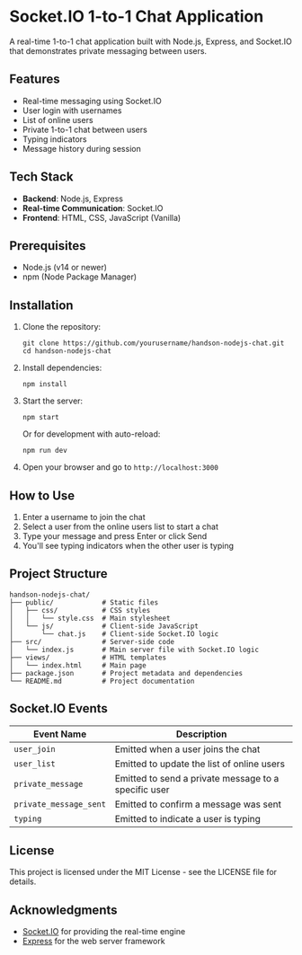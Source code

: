 # Socket.IO 1-to-1 Chat Application

A real-time 1-to-1 chat application built with Node.js, Express, and Socket.IO that demonstrates private messaging between users.

## Features

- Real-time messaging using Socket.IO
- User login with usernames
- List of online users
- Private 1-to-1 chat between users
- Typing indicators
- Message history during session

## Tech Stack

- **Backend**: Node.js, Express
- **Real-time Communication**: Socket.IO
- **Frontend**: HTML, CSS, JavaScript (Vanilla)

## Prerequisites

- Node.js (v14 or newer)
- npm (Node Package Manager)

## Installation

1. Clone the repository:
   ```
   git clone https://github.com/yourusername/handson-nodejs-chat.git
   cd handson-nodejs-chat
   ```

2. Install dependencies:
   ```
   npm install
   ```

3. Start the server:
   ```
   npm start
   ```

   Or for development with auto-reload:
   ```
   npm run dev
   ```

4. Open your browser and go to `http://localhost:3000`

## How to Use

1. Enter a username to join the chat
2. Select a user from the online users list to start a chat
3. Type your message and press Enter or click Send
4. You'll see typing indicators when the other user is typing

## Project Structure

```
handson-nodejs-chat/
├── public/            # Static files
│   ├── css/           # CSS styles
│   │   └── style.css  # Main stylesheet
│   └── js/            # Client-side JavaScript
│       └── chat.js    # Client-side Socket.IO logic
├── src/               # Server-side code
│   └── index.js       # Main server file with Socket.IO logic
├── views/             # HTML templates
│   └── index.html     # Main page
├── package.json       # Project metadata and dependencies
└── README.md          # Project documentation
```

## Socket.IO Events

| Event Name | Description |
|------------|-------------|
| `user_join` | Emitted when a user joins the chat |
| `user_list` | Emitted to update the list of online users |
| `private_message` | Emitted to send a private message to a specific user |
| `private_message_sent` | Emitted to confirm a message was sent |
| `typing` | Emitted to indicate a user is typing |

## License

This project is licensed under the MIT License - see the LICENSE file for details.

## Acknowledgments

- [Socket.IO](https://socket.io/) for providing the real-time engine
- [Express](https://expressjs.com/) for the web server framework
